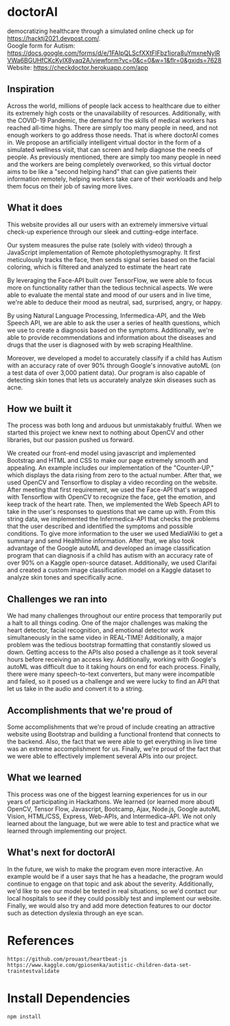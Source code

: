 # doctorAI
democratizing healthcare through a simulated online check up for https://hacktj2021.devpost.com/.      
Google form for Autism: https://docs.google.com/forms/d/e/1FAIpQLScfXXtFIFbz1iora8uYmxneNylRVWa6BGUHfCKcKyIX8yaq2A/viewform?vc=0&c=0&w=1&flr=0&gxids=7628
Website: https://checkdoctor.herokuapp.com/app
## Inspiration
Across the world, millions of people lack access to healthcare due to either its extremely high costs or the unavailability of resources. Additionally, with the COVID-19 Pandemic, the demand for the skills of medical workers has reached all-time highs. There are simply too many people in need, and not enough workers to go address those needs. That is where doctorAI comes in. We propose an artificially intelligent virtual doctor in the form of a simulated wellness visit, that can screen and help diagnose the needs of people. As previously mentioned, there are simply too many people in need and the workers are being completely overworked, so this virtual doctor aims to be like a "second helping hand" that can give patients their information remotely, helping workers take care of their workloads and help them focus on their job of saving more lives. 

## What it does
This website provides all our users with an extremely immersive virtual check-up experience through our sleek and cutting-edge interface. 

Our system measures the pulse rate (solely with video) through a JavaScript implementation of Remote photoplethysmography. It first meticulously tracks the face, then sends signal series based on the facial coloring, which is filtered and analyzed to estimate the heart rate 

By leveraging the Face-API built over TensorFlow, we were able to focus more on functionality rather than the tedious technical aspects. We were able to evaluate the mental state and mood of our users and in live time, we're able to deduce their mood as neutral, sad, surprised, angry, or happy. 

By using Natural Language Processing, Infermedica-API, and the Web Speech API, we are able to ask the user a series of health questions, which we use to create a diagnosis based on the symptoms. Additionally, we're able to provide recommendations and information about the diseases and drugs that the user is diagnosed with by web scraping Healthline. 

Moreover, we developed a model to accurately classify if a child has Autism with an accuracy rate of over 90% through Google's innovative autoML (on a test data of over 3,000 patient data). Our program is also capable of detecting skin tones that lets us accurately analyze skin diseases such as acne. 

## How we built it

The process was both long and arduous but unmistakably fruitful. When we started this project we knew next to nothing about OpenCV and other libraries, but our passion pushed us forward. 

We created our front-end model using javascript and implemented Bootstrap and HTML and CSS to make our page extremely smooth and appealing. An example includes our implementation of the "Counter-UP," which displays the data rising from zero to the actual number. After that, we used OpenCV and Tensorflow to display a video recording on the website. After meeting that first requirement, we used the Face-API that's wrapped with Tensorflow with OpenCV to recognize the face, get the emotion, and keep track of the heart rate. Then, we implemented the Web Speech API to take in the user's responses to questions that we came up with. From this string data, we implemented the  Infermedica-API that checks the problems that the user described and identified the symptoms and possible conditions. To give more information to the user we used MediaWiki to get a summary and send Healthline information. After that, we also took advantage of the Google autoML and developed an image classification program that can diagnosis if a child has autism with an accuracy rate of over 90% on a Kaggle open-source dataset. Additionally, we used Clarifai and created a custom image classification model on a Kaggle dataset to analyze skin tones and specifically acne. 


## Challenges we ran into

We had many challenges throughout our entire process that temporarily put a halt to all things coding. One of the major challenges was making the heart detector, facial recognition, and emotional detector work simultaneously in the same video in REAL-TIME! Additionally, a major problem was the tedious bootstrap formatting that constantly slowed us down. Getting access to the APIs also posed a challenge as it took several hours before receiving an access key. Additionally, working with Google's autoML was difficult due to it taking hours on end for each process. Finally, there were many speech-to-text converters, but many were incompatible and failed, so it posed us a challenge and we were lucky to find an API that let us take in the audio and convert it to a string. 

## Accomplishments that we're proud of

Some accomplishments that we're proud of include creating an attractive website using Bootstrap and building a functional frontend that connects to the backend. Also, the fact that we were able to get everything in live time was an extreme accomplishment for us. Finally, we're proud of the fact that we were able to effectively implement several APIs into our project. 

## What we learned

This process was one of the biggest learning experiences for us in our years of participating in Hackathons. We learned (or learned more about) OpenCV, Tensor Flow, Javascript, Bootcamp, Ajax, Node.js, Google autoML Vision, HTML/CSS, Express, Web-APIs, and Intermedica–API. We not only learned about the language, but we were able to test and practice what we learned through implementing our project. 

## What's next for doctorAI

In the future, we wish to make the program even more interactive. An example would be if a user says that he has a headache, the program would continue to engage on that topic and ask about the severity. Additionally, we'd like to see our model be tested in real situations, so we'd contact our local hospitals to see if they could possibly test and implement our website. Finally, we would also try and add more detection features to our doctor such as detection dyslexia through an eye scan. 
# References  

```
https://github.com/prouast/heartbeat-js 
https://www.kaggle.com/gpiosenka/autistic-children-data-set-traintestvalidate 
```

# Install Dependencies
```bash
npm install
```
